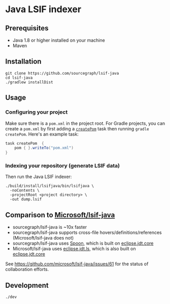 # Java LSIF indexer

## Prerequisites

- Java 1.8 or higher installed on your machine
- Maven

## Installation

```
git clone https://github.com/sourcegraph/lsif-java
cd lsif-java
./gradlew installDist
```

## Usage

### Configuring your project

Make sure there is a `pom.xml` in the project root. For Gradle projects, you can create a `pom.xml` by first adding a [`createPom`](https://docs.gradle.org/current/userguide/maven_plugin.html#sec:maven_convention_methods) task then running `gradle createPom`. Here's an example task:

```groovy
task createPom  {
    pom { }.writeTo("pom.xml")
}
```

### Indexing your repository (generate LSIF data)

Then run the Java LSIF indexer:

```
./build/install/lsifjava/bin/lsifjava \
  -noContents \
  -projectRoot <project directory> \
  -out dump.lsif
```

## Comparison to [Microsoft/lsif-java](https://github.com/Microsoft/lsif-java)

- sourcegraph/lsif-java is ~10x faster
- sourcegraph/lsif-java supports cross-file hovers/definitions/references (Microsoft/lsif-java does not)
- sourcegraph/lsif-java uses [Spoon](https://github.com/INRIA/spoon), which is built on [eclipse.jdt.core](https://github.com/eclipse/eclipse.jdt.core)
- Microsoft/lsif-java uses [eclipse.jdt.ls](https://github.com/eclipse/eclipse.jdt.ls), which is also built on [eclipse.jdt.core](https://github.com/eclipse/eclipse.jdt.core)

See https://github.com/microsoft/lsif-java/issues/61 for the status of collaboration efforts.

## Development

```
./dev
```
